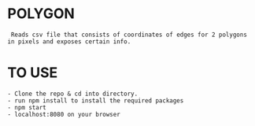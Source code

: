 # POLYGON 
     Reads csv file that consists of coordinates of edges for 2 polygons in pixels and exposes certain info.

# TO USE
    - Clone the repo & cd into directory.
    - run npm install to install the required packages 
    - npm start
    - localhost:8080 on your browser
